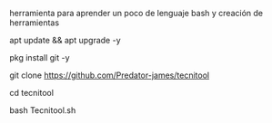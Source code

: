 herramienta para aprender un poco de lenguaje bash y creación de herramientas

apt update && apt upgrade -y

pkg install git -y

git clone https://github.com/Predator-james/tecnitool

cd tecnitool

bash Tecnitool.sh
